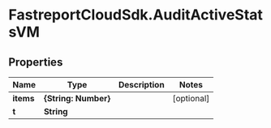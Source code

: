# FastreportCloudSdk.AuditActiveStatsVM

## Properties

Name | Type | Description | Notes
------------ | ------------- | ------------- | -------------
**items** | **{String: Number}** |  | [optional] 
**t** | **String** |  | 


